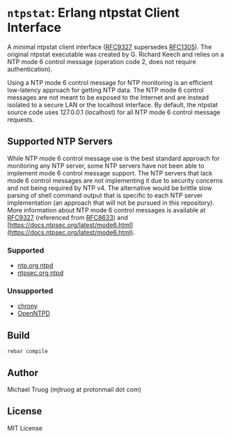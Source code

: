 # `ntpstat`: Erlang ntpstat Client Interface

A minimal ntpstat client interface
([RFC9327](https://tools.ietf.org/html/rfc9327) supersedes
 [RFC1305](https://tools.ietf.org/html/rfc1305)).
The original ntpstat executable was created by G. Richard Keech and
relies on a NTP mode 6 control message
(operation code 2, does not require authentication).

Using a NTP mode 6 control message for NTP monitoring is an
efficient low-latency approach for getting NTP data.
The NTP mode 6 control messages are not meant to be exposed to the Internet
and are instead isolated to a secure LAN or the localhost interface.
By default, the ntpstat source code uses 127.0.0.1 (localhost) for all
NTP mode 6 control message requests.

## Supported NTP Servers

While NTP mode 6 control message use is the best standard approach for
monitoring any NTP server, some NTP servers have not been able to implement
mode 6 control message support.
The NTP servers that lack mode 6 control messages are not implementing it
due to security concerns and not being required by NTP v4.
The alternative would be brittle slow parsing of shell command output
that is specific to each NTP server implementation
(an approach that will not be pursued in this repository).
More information about NTP mode 6 control messages is available at
[RFC9327](https://tools.ietf.org/html/rfc9327)
(referenced from [RFC8633](https://tools.ietf.org/html/rfc8633))
and [https://docs.ntpsec.org/latest/mode6.html](https://docs.ntpsec.org/latest/mode6.html).

### Supported

* [ntp.org ntpd](https://ntp.org)
* [ntpsec.org ntpd](https://ntpsec.org)

### Unsupported

* [chrony](https://chrony-project.org)
* [OpenNTPD](https://openntpd.org)

## Build

    rebar compile

## Author

Michael Truog (mjtruog at protonmail dot com)

## License

MIT License

